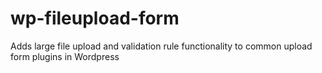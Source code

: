 wp-fileupload-form
==================

Adds large file upload and validation rule functionality to common upload form plugins in Wordpress
